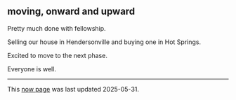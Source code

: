 ## moving, onward and upward

Pretty much done with fellowship.

Selling our house in Hendersonville and buying one in Hot Springs.

Excited to move to the next phase.

Everyone is well.

- - -

This [now page](https://nownownow.com/about) was last updated 2025-05-31.
